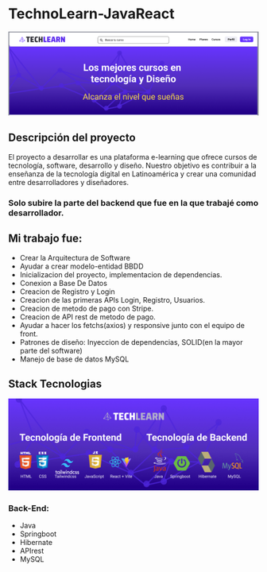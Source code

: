 # TechnoLearn-JavaReact
<p align="center">
  <img src="./assets/banner-Readme.png" alt="banner-TechLearn">
</p>


## Descripción del proyecto
El proyecto a desarrollar es una plataforma  e-learning que ofrece cursos de tecnología, software, desarrollo y diseño.  Nuestro objetivo es contribuir a la enseñanza de la tecnología digital en Latinoamérica y crear una comunidad entre desarrolladores y diseñadores.

### Solo subire la parte del backend que fue en la que trabajé como desarrollador. 
## Mi trabajo fue: 

 * Crear la Arquitectura de Software
 * Ayudar a crear modelo-entidad BBDD
 * Inicializacion del proyecto, implementacion de dependencias.
 * Conexion a Base De Datos
 * Creacion de Registro y Login
 * Creacion de las primeras APIs Login, Registro, Usuarios.
 * Creacion de metodo de pago con Stripe.
 * Creacion de API rest de metodo de pago.
 * Ayudar a hacer los fetchs(axios) y responsive junto con el equipo de front. 
 * Patrones de diseño: Inyeccion de dependencias, SOLID(en la mayor parte del software)
 * Manejo de base de datos MySQL



## Stack Tecnologias
<p align="center">
  <img src="./assets/banner-tecnologias.jpeg" alt="banner-tecnologias">
</p>



### Back-End:
 * Java
 * Springboot
 * Hibernate
 * APIrest
 * MySQL
 





 
